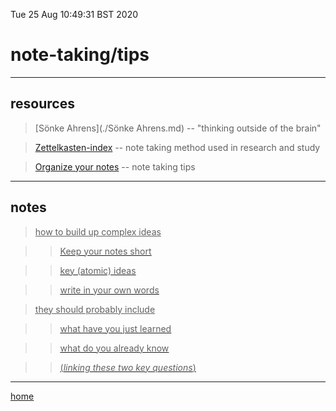 Tue 25 Aug 10:49:31 BST 2020

# note-taking/tips

_____

## resources

> [Sönke Ahrens](./Sönke Ahrens.md) --  "thinking outside of the brain"

> [Zettelkasten-index](./zettelkasten-index.md) -- note taking method used in research and study 

> [Organize your notes](https://blog.getreu.net/projects/tp-note/tp-note--manual.html) -- note taking tips

___

## notes

> <u>how to build up complex ideas<u>

>> Keep your notes short

>> key (atomic) ideas

>> write in your own words


> <u>they should probably include</u>

>> what have you just learned

>> what do you already know

>> (*linking these two key questions*)

___

[home](./home.md)